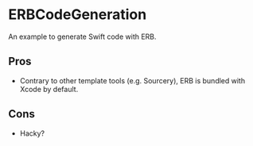 ERBCodeGeneration
=================

An example to generate Swift code with ERB.


Pros
----

- Contrary to other template tools (e.g. Sourcery), ERB is bundled with Xcode by default.

Cons
----

- Hacky?
